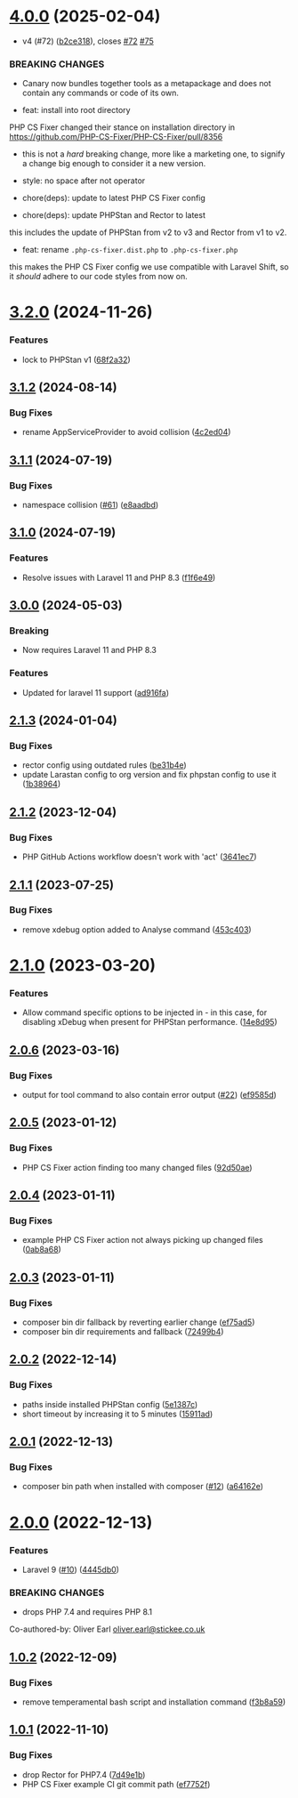# [4.0.0](https://github.com/stickeeuk/canary/compare/v3.2.0...v4.0.0) (2025-02-04)


* v4 (#72) ([b2ce318](https://github.com/stickeeuk/canary/commit/b2ce318139f090aa8e992e82f4567c5d7bb77fdc)), closes [#72](https://github.com/stickeeuk/canary/issues/72) [#75](https://github.com/stickeeuk/canary/issues/75)


### BREAKING CHANGES

* Canary now bundles together tools as a metapackage and does not contain any commands or code of its own.

* feat: install into root directory

PHP CS Fixer changed their stance on installation directory
in https://github.com/PHP-CS-Fixer/PHP-CS-Fixer/pull/8356
* this is not a *hard* breaking change, more like
a marketing one, to signify a change big enough to consider it
a new version.

* style: no space after not operator

* chore(deps): update to latest PHP CS Fixer config

* chore(deps): update PHPStan and Rector to latest

this includes the update of PHPStan from v2 to v3 and Rector from
v1 to v2.

* feat: rename `.php-cs-fixer.dist.php` to `.php-cs-fixer.php`

this makes the PHP CS Fixer config we use compatible with Laravel Shift, so it _should_ adhere to our code styles from now on.

# [3.2.0](https://github.com/stickeeuk/canary/compare/v3.1.2...v3.2.0) (2024-11-26)


### Features

* lock to PHPStan v1 ([68f2a32](https://github.com/stickeeuk/canary/commit/68f2a327317ce816f9031bd4e74ff90077b6740b))

## [3.1.2](https://github.com/stickeeuk/canary/compare/v3.1.1...v3.1.2) (2024-08-14)


### Bug Fixes

* rename AppServiceProvider to avoid collision ([4c2ed04](https://github.com/stickeeuk/canary/commit/4c2ed0448808ce8905f8db3e7b1edec7a6c7dd6b))

## [3.1.1](https://github.com/stickeeuk/canary/compare/v3.1.0...v3.1.1) (2024-07-19)


### Bug Fixes

* namespace collision ([#61](https://github.com/stickeeuk/canary/issues/61)) ([e8aadbd](https://github.com/stickeeuk/canary/commit/e8aadbdb013c06eca56035af5e60d7bb63c382ca))

## [3.1.0](https://github.com/stickeeuk/canary/compare/v3.0.0...v3.1.0) (2024-07-19)


### Features

* Resolve issues with Laravel 11 and PHP 8.3 ([f1f6e49](https://github.com/stickeeuk/canary/commit/f1f6e492c2f6a774672eb141617820cb705a8bb6))


## [3.0.0](https://github.com/stickeeuk/canary/compare/v2.1.3...v3.0.0) (2024-05-03)


### Breaking

* Now requires Laravel 11 and PHP 8.3


### Features

* Updated for laravel 11 support ([ad916fa](https://github.com/stickeeuk/canary/commit/ad916fa20022405fbf5e0d4e3b3bd3e448a0270b))


## [2.1.3](https://github.com/stickeeuk/canary/compare/v2.1.2...v2.1.3) (2024-01-04)


### Bug Fixes

* rector config using outdated rules ([be31b4e](https://github.com/stickeeuk/canary/commit/be31b4e92d70820e626527f734cc55a46a489bfe))
* update Larastan config to org version and fix phpstan config to use it ([1b38964](https://github.com/stickeeuk/canary/commit/1b3896411b7d4ce41b6ca430de4335064691f5b1))

## [2.1.2](https://github.com/stickeeuk/canary/compare/v2.1.1...v2.1.2) (2023-12-04)


### Bug Fixes

* PHP GitHub Actions workflow doesn't work with 'act' ([3641ec7](https://github.com/stickeeuk/canary/commit/3641ec7f2727211c4d69c374292bf163ef9090a6))

## [2.1.1](https://github.com/stickeeuk/canary/compare/v2.1.0...v2.1.1) (2023-07-25)


### Bug Fixes

* remove xdebug option added to Analyse command ([453c403](https://github.com/stickeeuk/canary/commit/453c403b73cbb5e769ccb65cfa9b57e3baee00f1))

# [2.1.0](https://github.com/stickeeuk/canary/compare/v2.0.6...v2.1.0) (2023-03-20)


### Features

* Allow command specific options to be injected in - in this case, for disabling xDebug when present for PHPStan performance. ([14e8d95](https://github.com/stickeeuk/canary/commit/14e8d9577c91c45aa615a32d230099c8247dca23))

## [2.0.6](https://github.com/stickeeuk/canary/compare/v2.0.5...v2.0.6) (2023-03-16)


### Bug Fixes

* output for tool command to also contain error output ([#22](https://github.com/stickeeuk/canary/issues/22)) ([ef9585d](https://github.com/stickeeuk/canary/commit/ef9585dfabe2dd1e7462bb75a3563fe9d2024b15))

## [2.0.5](https://github.com/stickeeuk/canary/compare/v2.0.4...v2.0.5) (2023-01-12)


### Bug Fixes

* PHP CS Fixer action finding too many changed files ([92d50ae](https://github.com/stickeeuk/canary/commit/92d50ae9d34606cfd1357d34ebaa7d28dc3cb597))

## [2.0.4](https://github.com/stickeeuk/canary/compare/v2.0.3...v2.0.4) (2023-01-11)


### Bug Fixes

* example PHP CS Fixer action not always picking up changed files ([0ab8a68](https://github.com/stickeeuk/canary/commit/0ab8a68fe731703fb5e162e78c8a976b8efb314c))

## [2.0.3](https://github.com/stickeeuk/canary/compare/v2.0.2...v2.0.3) (2023-01-11)


### Bug Fixes

* composer bin dir fallback by reverting earlier change ([ef75ad5](https://github.com/stickeeuk/canary/commit/ef75ad57417716f4b92173e1cfba48ac955e6a1d))
* composer bin dir requirements and fallback ([72499b4](https://github.com/stickeeuk/canary/commit/72499b4a4c23178ced7dc70c08b4f7f06389a73a))

## [2.0.2](https://github.com/stickeeuk/canary/compare/v2.0.1...v2.0.2) (2022-12-14)


### Bug Fixes

* paths inside installed PHPStan config ([5e1387c](https://github.com/stickeeuk/canary/commit/5e1387cef9dd4156d6875864040d7bfc342dffac))
* short timeout by increasing it to 5 minutes ([15911ad](https://github.com/stickeeuk/canary/commit/15911ad94125470a21ad349ad0abc36158c496f7))

## [2.0.1](https://github.com/stickeeuk/canary/compare/v2.0.0...v2.0.1) (2022-12-13)


### Bug Fixes

* composer bin path when installed with composer ([#12](https://github.com/stickeeuk/canary/issues/12)) ([a64162e](https://github.com/stickeeuk/canary/commit/a64162ea28390b62b5999aee80b78ffebfcd5404))

# [2.0.0](https://github.com/stickeeuk/canary/compare/v1.0.2...v2.0.0) (2022-12-13)


### Features

* Laravel 9 ([#10](https://github.com/stickeeuk/canary/issues/10)) ([4445db0](https://github.com/stickeeuk/canary/commit/4445db092f11d1c9cdcc7218c036a68de49a43d3))


### BREAKING CHANGES

* drops PHP 7.4 and requires PHP 8.1

Co-authored-by: Oliver Earl <oliver.earl@stickee.co.uk>

## [1.0.2](https://github.com/stickeeuk/canary/compare/v1.0.1...v1.0.2) (2022-12-09)


### Bug Fixes

* remove temperamental bash script and installation command ([f3b8a59](https://github.com/stickeeuk/canary/commit/f3b8a5991688c17767e8bee68a7832d99ccef0ad))

## [1.0.1](https://github.com/stickeeuk/canary/compare/v1.0.0...v1.0.1) (2022-11-10)


### Bug Fixes

* drop Rector for PHP7.4 ([7d49e1b](https://github.com/stickeeuk/canary/commit/7d49e1b69a924ecfea08e4a1790f51a6b469cf64))
* PHP CS Fixer example CI git commit path ([ef7752f](https://github.com/stickeeuk/canary/commit/ef7752f961916adf68495f4b2c56743d6a489776))
